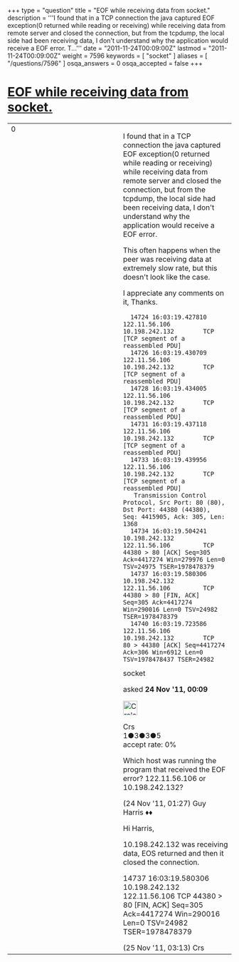 +++
type = "question"
title = "EOF while receiving data from socket."
description = '''I found that in a TCP connection the java captured EOF exception(0 returned while reading or receiving) while receiving data from remote server and closed the connection, but from the tcpdump, the local side had been receiving data, I don&#x27;t understand why the application would receive a EOF error. T...'''
date = "2011-11-24T00:09:00Z"
lastmod = "2011-11-24T00:09:00Z"
weight = 7596
keywords = [ "socket" ]
aliases = [ "/questions/7596" ]
osqa_answers = 0
osqa_accepted = false
+++

<div class="headNormal">

# [EOF while receiving data from socket.](/questions/7596/eof-while-receiving-data-from-socket)

</div>

<div id="main-body">

<div id="askform">

<table id="question-table" style="width:100%;"><colgroup><col style="width: 50%" /><col style="width: 50%" /></colgroup><tbody><tr class="odd"><td style="width: 30px; vertical-align: top"><div class="vote-buttons"><div id="post-7596-score" class="post-score" title="current number of votes">0</div><div id="favorite-count" class="favorite-count"></div></div></td><td><div id="item-right"><div class="question-body"><p>I found that in a TCP connection the java captured EOF exception(0 returned while reading or receiving) while receiving data from remote server and closed the connection, but from the tcpdump, the local side had been receiving data, I don't understand why the application would receive a EOF error.</p><p>This often happens when the peer was receiving data at extremely slow rate, but this doesn't look like the case.</p><p>I appreciate any comments on it, Thanks.</p><pre><code>  14724 16:03:19.427810 122.11.56.106         10.198.242.132        TCP      [TCP segment of a reassembled PDU]
  14726 16:03:19.430709 122.11.56.106         10.198.242.132        TCP      [TCP segment of a reassembled PDU]
  14728 16:03:19.434005 122.11.56.106         10.198.242.132        TCP      [TCP segment of a reassembled PDU]
  14731 16:03:19.437118 122.11.56.106         10.198.242.132        TCP      [TCP segment of a reassembled PDU]
  14733 16:03:19.439956 122.11.56.106         10.198.242.132        TCP      [TCP segment of a reassembled PDU]
   Transmission Control Protocol, Src Port: 80 (80), Dst Port: 44380 (44380), Seq: 4415905, Ack: 305, Len: 1368
  14734 16:03:19.504241 10.198.242.132        122.11.56.106         TCP      44380 &gt; 80 [ACK] Seq=305 Ack=4417274 Win=279976 Len=0 TSV=24975 TSER=1978478379
  14737 16:03:19.580306 10.198.242.132        122.11.56.106         TCP      44380 &gt; 80 [FIN, ACK] Seq=305 Ack=4417274 Win=290016 Len=0 TSV=24982 TSER=1978478379
  14740 16:03:19.723586 122.11.56.106         10.198.242.132        TCP      80 &gt; 44380 [ACK] Seq=4417274 Ack=306 Win=6912 Len=0 TSV=1978478437 TSER=24982</code></pre></div><div id="question-tags" class="tags-container tags">socket</div><div id="question-controls" class="post-controls"></div><div class="post-update-info-container"><div class="post-update-info post-update-info-user"><p>asked <strong>24 Nov '11, 00:09</strong></p><img src="https://secure.gravatar.com/avatar/6535877de270eac71c394ebbe2c5dae5?s=32&amp;d=identicon&amp;r=g" class="gravatar" width="32" height="32" alt="Crs&#39;s gravatar image" /><p>Crs<br />
<span class="score" title="1 reputation points">1</span><span title="3 badges"><span class="badge1">●</span><span class="badgecount">3</span></span><span title="3 badges"><span class="silver">●</span><span class="badgecount">3</span></span><span title="5 badges"><span class="bronze">●</span><span class="badgecount">5</span></span><br />
<span class="accept_rate" title="Rate of the user&#39;s accepted answers">accept rate:</span> <span title="Crs has no accepted answers">0%</span></p></div></div><div id="comments-container-7596" class="comments-container"><span id="7605"></span><div id="comment-7605" class="comment"><div id="post-7605-score" class="comment-score"></div><div class="comment-text"><p>Which host was running the program that received the EOF error? 122.11.56.106 or 10.198.242.132?</p></div><div id="comment-7605-info" class="comment-info"><span class="comment-age">(24 Nov '11, 01:27)</span> Guy Harris ♦♦</div></div><span id="7627"></span><div id="comment-7627" class="comment"><div id="post-7627-score" class="comment-score"></div><div class="comment-text"><p>Hi Harris,</p><p>10.198.242.132 was receiving data, EOS returned and then it closed the connection.</p><p>14737 16:03:19.580306 10.198.242.132 122.11.56.106 TCP 44380 &gt; 80 [FIN, ACK] Seq=305 Ack=4417274 Win=290016 Len=0 TSV=24982 TSER=1978478379</p></div><div id="comment-7627-info" class="comment-info"><span class="comment-age">(25 Nov '11, 03:13)</span> Crs</div></div></div><div id="comment-tools-7596" class="comment-tools"></div><div class="clear"></div><div id="comment-7596-form-container" class="comment-form-container"></div><div class="clear"></div></div></td></tr></tbody></table>

</div>

</div>

